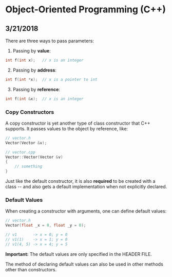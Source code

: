 # Object-Oriented Programming (C++)
## 3/21/2018

There are three ways to pass parameters:

1. Passing by **value**:
```C++
int f(int x);   // x is an integer
```

2. Passing by **address**:
```C++
int f(int *x);  // x is a pointer to int
```

3. Passing by **reference**:
```C++
int f(int &x);  // x is an integer
```

### Copy Constructors

A copy constructor is yet another type of class constructor that C++ supports. It passes values to the object by reference, like:

```C++
// vector.h
Vector(Vector &v);

// vector.cpp
Vector::Vector(Vector &v)
{
    // something
}
```

Just like the default constructor, it is also **required** to be created with a class -- and also gets a default implementation when not explicitly declared.

### Default Values

When creating a constructor with arguments, one can define default values:

```C++
// vector.h
Vector(float _x = 0, float _y = 0);

// v1       -> x = 0; y = 0
// v1(1)    -> x = 1; y = 0
// v1(4, 5) -> x = 4; y = 5
```

**Important:** The default values are only specified in the HEADER FILE.

The method of declaring default values can also be used in other methods other than constructors.
